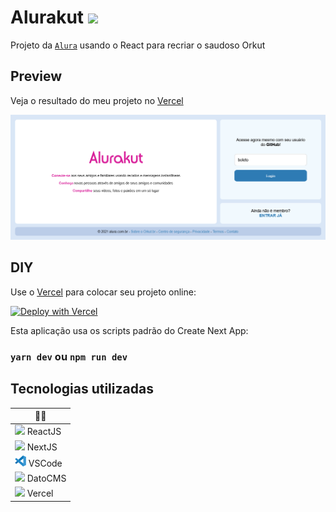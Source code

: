 # Alurakut <img src='https://cdn0.iconfinder.com/data/icons/social-flat-rounded-rects/512/orkut-512.png' width='30'>

Projeto da [`Alura`](https://www.alura.com.br/imersao-react) usando o React para recriar o saudoso Orkut

## Preview

Veja o resultado do meu projeto no [Vercel](https://alurakut-boleto.vercel.app)

![Alurakut](https://github.com/Boleto/alurakut/blob/baae6d400b4f4fa3aeb4d37e2ce79e0b54e6d0e4/src/assets/Screenshot%202021-07-17%20at%2022-23-54%20https%20alurakut-boleto%20vercel%20app.png)

## DIY

Use o [Vercel](https://vercel.com?utm_source=github&utm_medium=readme&utm_campaign=next-example) para colocar seu projeto online:

[![Deploy with Vercel](https://vercel.com/button)](https://vercel.com/new/git/external?repository-url=https://github.com/vercel/next.js/tree/canary/examples/with-styled-components&project-name=with-styled-components&repository-name=with-styled-components)

Esta aplicação usa os scripts padrão do Create Next App:

### `yarn dev` ou `npm run dev`

## Tecnologias utilizadas 

<div align="center">

| :man_technologist: |
|--|
|<img src='https://cdn.jsdelivr.net/gh/devicons/devicon/icons/react/react-original.svg' width='18'> ReactJS |
|<img src='https://cdn.jsdelivr.net/gh/devicons/devicon/icons/nextjs/nextjs-original.svg' width='18'> NextJS |
|<img src='https://github.com/devicons/devicon/blob/9f4f5cdb393299a81125eb5127929ea7bfe42889/icons/vscode/vscode-original.svg' width='18'> VSCode |
|<img src='https://seeklogo.com/images/D/datocms-logo-1C41129CD8-seeklogo.com.png' width='18'> DatoCMS |
|<img src="https://assets.vercel.com/image/upload/v1588805858/repositories/vercel/logo.png" height='18'> Vercel |

</div>



